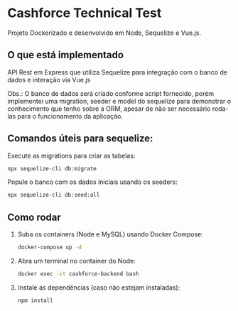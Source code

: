 # Cashforce Technical Test

Projeto Dockerizado e desenvolvido em Node, Sequelize e Vue.js.

## O que está implementado
API Rest em Express que utiliza Sequelize para integração com o banco de dados e interação via Vue.js

Obs.: O banco de dados será criado conforme script fornecido, porém implementei uma migration, seeder e model do sequelize para demonstrar o conhecimento que tenho sobre a ORM, apesar de não ser necessário roda-las para o funcionamento da aplicação.


## Comandos úteis para sequelize:

Execute as migrations para criar as tabelas:
   ```sh
   npx sequelize-cli db:migrate
   ```

Popule o banco com os dados iniciais usando os seeders:
   ```sh
   npx sequelize-cli db:seed:all
   ```

## Como rodar

1. Suba os containers (Node e MySQL) usando Docker Compose:
   ```sh
   docker-compose up -d
   ```

2. Abra um terminal no container do Node:
   ```sh
   docker exec -it cashforce-backend bash
   ```

3. Instale as dependências (caso não estejam instaladas):
   ```sh
   npm install
   ```

